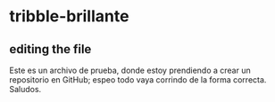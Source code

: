 # tribble-brillante
## editing the file
Este es un archivo de prueba, donde estoy prendiendo a crear un repositorio en GitHub; espeo todo vaya corrindo de la forma correcta. Saludos.

